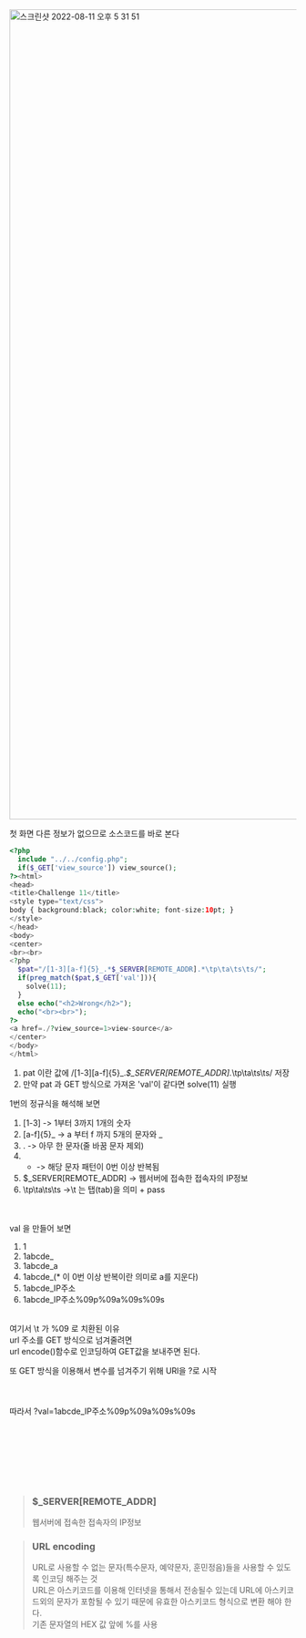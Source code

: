 <img width="1422" alt="스크린샷 2022-08-11 오후 5 31 51" src="https://user-images.githubusercontent.com/38747893/184094460-9b6bb4c9-8985-4618-a8d7-91e7ad8bf561.png">

첫 화면 다른 정보가 없으므로 소스코드를 바로 본다 


~~~php
<?php
  include "../../config.php";
  if($_GET['view_source']) view_source();
?><html>
<head>
<title>Challenge 11</title>
<style type="text/css">
body { background:black; color:white; font-size:10pt; }
</style>
</head>
<body>
<center>
<br><br>
<?php
  $pat="/[1-3][a-f]{5}_.*$_SERVER[REMOTE_ADDR].*\tp\ta\ts\ts/";
  if(preg_match($pat,$_GET['val'])){
    solve(11);
  }
  else echo("<h2>Wrong</h2>");
  echo("<br><br>");
?>
<a href=./?view_source=1>view-source</a>
</center>
</body>
</html>
~~~

1. pat 이란 값에 /[1-3][a-f]{5}_.*$_SERVER[REMOTE_ADDR].*\tp\ta\ts\ts/ 저장
2. 만약 pat 과 GET 방식으로 가져온 'val'이 같다면 solve(11) 실행



1번의 정규식을 해석해 보면 

1. [1-3] -> 1부터 3까지 1개의 숫자
2. [a-f]{5}_ -> a 부터 f 까지 5개의 문자와 _
3. . -> 아무 한 문자(줄 바꿈 문자 제외)
4. * -> 해당 문자 패턴이 0번 이상 반복됨
5. $_SERVER[REMOTE_ADDR] -> 웹서버에 접속한 접속자의 IP정보
6. \tp\ta\ts\ts ->\t 는 탭(tab)을 의미 + pass 

<br/><br/>
val 을 만들어 보면
1. 1
2. 1abcde_
3. 1abcde_a
4. 1abcde_(* 이 0번 이상 반복이란 의미로 a를 지운다)
5. 1abcde_IP주소
6. 1abcde_IP주소%09p%09a%09s%09s
<br/><br/>

여기서 \t 가 %09 로 치환된 이유<br/>
url 주소를 GET 방식으로 넘겨줄려면<br/>
url encode()함수로 인코딩하여 GET값을 보내주면 된다.<br/>

또 GET 방식을 이용해서 변수를 넘겨주기 위해 URl을 ?로 시작
<br/><br/><br/><br/>
따라서 ?val=1abcde_IP주소%09p%09a%09s%09s


<br/><br/><br/><br/><br/><br/>
>### $_SERVER[REMOTE_ADDR]
>웹서버에 접속한 접속자의 IP정보

>### URL encoding
> URL로 사용할 수 없는 문자(특수문자, 예약문자, 훈민정음)들을 사용할 수 있도록 인코딩 해주는 것<br/>
> URL은 아스키코드를 이용해 인터넷을 통해서 전송될수 있는데 URL에 아스키코드외의 문자가 포함될 수 있기 때문에 유효한 아스키코드 형식으로 변환 해야 한다.<br/>
> 기존 문자열의 HEX 값 앞에 %를 사용 <br/>

